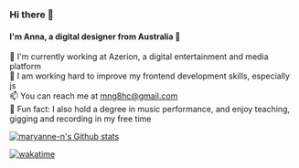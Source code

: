 ### Hi there 👋

#### I'm Anna, a digital designer from Australia 🐨

💼 I'm currently working at Azerion, a digital entertainment and media platform \
🌱 I am working hard to improve my frontend development skills, especially js \
📫 You can reach me at mng8hc@gmail.com \
🎻 Fun fact: I also hold a degree in music performance, and enjoy teaching, gigging and recording in my free time

[![maryanne-n's Github stats](https://github-readme-stats.vercel.app/api/wakatime?username=maryanne_n)](https://github.com/maryanne-n/maryanne-n)

[![wakatime](https://wakatime.com/badge/user/412256ed-15c5-40b4-bea1-46d39f4f2c9e.svg)](https://wakatime.com/@412256ed-15c5-40b4-bea1-46d39f4f2c9e)

<!--
**maryanne-n/maryanne-n** is a ✨ _special_ ✨ repository because its `README.md` (this file) appears on your GitHub profile.

Here are some ideas to get you started:

- 🔭 I’m currently working on ...
- 🌱 I’m currently learning ...
- 👯 I’m looking to collaborate on ...
- 🤔 I’m looking for help with ...
- 💬 Ask me about ...
- 📫 How to reach me: ...
- 😄 Pronouns: ...
- ⚡ Fun fact: ...
-->

